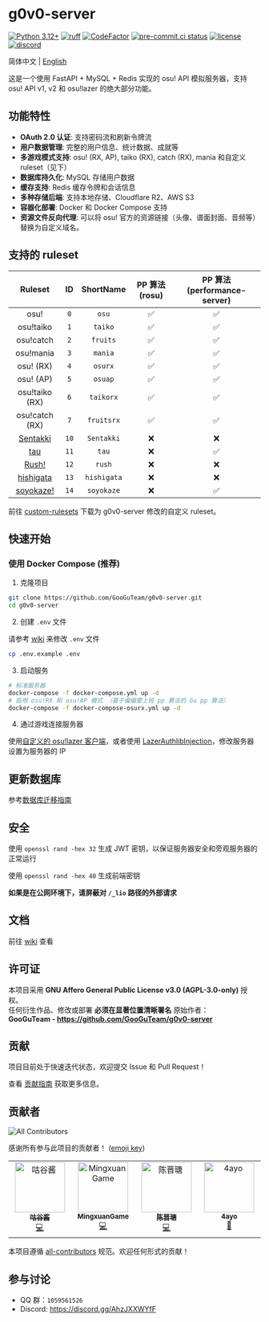 # g0v0-server

[![Python 3.12+](https://img.shields.io/badge/python-3.12+-blue.svg)](https://www.python.org/downloads/)
[![ruff](https://img.shields.io/endpoint?url=https://raw.githubusercontent.com/astral-sh/ruff/main/assets/badge/v2.json)](https://docs.astral.sh/ruff/)
[![CodeFactor](https://www.codefactor.io/repository/github/GooGuTeam/g0v0-server/badge)](https://www.codefactor.io/repository/github/GooGuTeam/g0v0-server)
[![pre-commit.ci status](https://results.pre-commit.ci/badge/github/GooGuTeam/g0v0-server/main.svg)](https://results.pre-commit.ci/latest/github/GooGuTeam/g0v0-server/main)
[![license](https://img.shields.io/github/license/GooGuTeam/g0v0-server)](./LICENSE)
[![discord](https://discordapp.com/api/guilds/1404817877504229426/widget.png?style=shield)](https://discord.gg/AhzJXXWYfF)

简体中文 | [English](./README.en.md)

这是一个使用 FastAPI + MySQL + Redis 实现的 osu! API 模拟服务器，支持 osu! API v1, v2 和 osu!lazer 的绝大部分功能。

## 功能特性

- **OAuth 2.0 认证**: 支持密码流和刷新令牌流
- **用户数据管理**: 完整的用户信息、统计数据、成就等
- **多游戏模式支持**: osu! (RX, AP), taiko (RX), catch (RX), mania 和自定义 ruleset（见下）
- **数据库持久化**: MySQL 存储用户数据
- **缓存支持**: Redis 缓存令牌和会话信息
- **多种存储后端**: 支持本地存储、Cloudflare R2、AWS S3
- **容器化部署**: Docker 和 Docker Compose 支持
- **资源文件反向代理**: 可以将 osu! 官方的资源链接（头像、谱面封面、音频等）替换为自定义域名。

## 支持的 ruleset

**Ruleset**|**ID**|**ShortName**|**PP 算法 (rosu)**|**PP 算法 (performance-server)**
:-----:|:-----:|:-----:|:-----:|:-----:
osu!|`0`|`osu`|✅|✅
osu!taiko|`1`|`taiko`|✅|✅
osu!catch|`2`|`fruits`|✅|✅
osu!mania|`3`|`mania`|✅|✅
osu! (RX)|`4`|`osurx`|✅|✅
osu! (AP)|`5`|`osuap`|✅|✅
osu!taiko (RX)|`6`|`taikorx`|✅|✅
osu!catch (RX)|`7`|`fruitsrx`|✅|✅
[Sentakki](https://github.com/LumpBloom7/sentakki)|`10`|`Sentakki`|❌|❌
[tau](https://github.com/taulazer/tau)|`11`|`tau`|❌|✅
[Rush!](https://github.com/Beamographic/rush)|`12`|`rush`|❌|❌
[hishigata](https://github.com/LumpBloom7/hishigata)|`13`|`hishigata`|❌|❌
[soyokaze!](https://github.com/goodtrailer/soyokaze)|`14`|`soyokaze`|❌|✅

前往 [custom-rulesets](https://github.com/GooGuTeam/custom-rulesets/releases/latest) 下载为 g0v0-server 修改的自定义 ruleset。

## 快速开始

### 使用 Docker Compose (推荐)

1. 克隆项目
```bash
git clone https://github.com/GooGuTeam/g0v0-server.git
cd g0v0-server
```

2. 创建 `.env` 文件

请参考 [wiki](https://github.com/GooGuTeam/g0v0-server/wiki/Configuration) 来修改 `.env` 文件

```bash
cp .env.example .env
```

3. 启动服务
```bash
# 标准服务器
docker-compose -f docker-compose.yml up -d
# 启用 osu!RX 和 osu!AP 模式 （基于偏偏要上班 pp 算法的 Gu pp 算法）
docker-compose -f docker-compose-osurx.yml up -d
```

4. 通过游戏连接服务器

使用[自定义的 osu!lazer 客户端](https://github.com/GooGuTeam/osu)，或者使用 [LazerAuthlibInjection](https://github.com/MingxuanGame/LazerAuthlibInjection)，修改服务器设置为服务器的 IP

## 更新数据库

参考[数据库迁移指南](https://github.com/GooGuTeam/g0v0-server/wiki/Migrate-Database)

## 安全

使用 `openssl rand -hex 32` 生成 JWT 密钥，以保证服务器安全和旁观服务器的正常运行

使用 `openssl rand -hex 40` 生成前端密钥

**如果是在公网环境下，请屏蔽对 `/_lio` 路径的外部请求**

## 文档

前往 [wiki](https://github.com/GooGuTeam/g0v0-server/wiki) 查看

## 许可证

本项目采用 **GNU Affero General Public License v3.0 (AGPL-3.0-only)** 授权。  
任何衍生作品、修改或部署 **必须在显著位置清晰署名** 原始作者：  
**GooGuTeam - https://github.com/GooGuTeam/g0v0-server**

## 贡献

项目目前处于快速迭代状态，欢迎提交 Issue 和 Pull Request！

查看 [贡献指南](./CONTRIBUTING.md) 获取更多信息。

## 贡献者

<!-- ALL-CONTRIBUTORS-BADGE:START - Do not remove or modify this section -->
![All Contributors](https://img.shields.io/badge/all_contributors-4-orange.svg?style=flat-square)
<!-- ALL-CONTRIBUTORS-BADGE:END -->

感谢所有参与此项目的贡献者！ ([emoji key](https://allcontributors.org/docs/en/emoji-key))

<!-- ALL-CONTRIBUTORS-LIST:START - Do not remove or modify this section -->
<!-- prettier-ignore-start -->
<!-- markdownlint-disable -->
<table>
  <tbody>
    <tr>
      <td align="center" valign="top" width="14.28%"><a href="https://github.com/GooGuJiang"><img src="https://avatars.githubusercontent.com/u/74496778?v=4?s=100" width="100px;" alt="咕谷酱"/><br /><sub><b>咕谷酱</b></sub></a><br /><a href="https://github.com/GooGuTeam/g0v0-server/commits?author=GooGuJiang" title="Code">💻</a></td>
      <td align="center" valign="top" width="14.28%"><a href="https://blog.mxgame.top/"><img src="https://avatars.githubusercontent.com/u/68982190?v=4?s=100" width="100px;" alt="MingxuanGame"/><br /><sub><b>MingxuanGame</b></sub></a><br /><a href="https://github.com/GooGuTeam/g0v0-server/commits?author=MingxuanGame" title="Code">💻</a></td>
      <td align="center" valign="top" width="14.28%"><a href="https://github.com/chenjintang-shrimp"><img src="https://avatars.githubusercontent.com/u/110657724?v=4?s=100" width="100px;" alt="陈晋瑭"/><br /><sub><b>陈晋瑭</b></sub></a><br /><a href="https://github.com/GooGuTeam/g0v0-server/commits?author=chenjintang-shrimp" title="Code">💻</a></td>
      <td align="center" valign="top" width="14.28%"><a href="https://4ayo.ovh"><img src="https://avatars.githubusercontent.com/u/115783539?v=4?s=100" width="100px;" alt="4ayo"/><br /><sub><b>4ayo</b></sub></a><br /><a href="#ideas-4aya" title="Ideas, Planning, & Feedback">🤔</a></td>
    </tr>
  </tbody>
</table>

<!-- markdownlint-restore -->
<!-- prettier-ignore-end -->

<!-- ALL-CONTRIBUTORS-LIST:END -->

本项目遵循 [all-contributors](https://github.com/all-contributors/all-contributors) 规范。欢迎任何形式的贡献！

## 参与讨论

- QQ 群：`1059561526`
- Discord: https://discord.gg/AhzJXXWYfF
